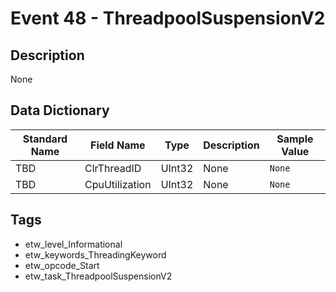 # Event 48 - ThreadpoolSuspensionV2

## Description
None

## Data Dictionary
|Standard Name|Field Name|Type|Description|Sample Value|
|---|---|---|---|---|
|TBD|ClrThreadID|UInt32|None|`None`|
|TBD|CpuUtilization|UInt32|None|`None`|

## Tags
* etw_level_Informational
* etw_keywords_ThreadingKeyword
* etw_opcode_Start
* etw_task_ThreadpoolSuspensionV2